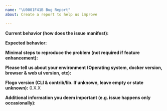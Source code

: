 ```yaml
---
name: "\U0001F41B Bug Report"
about: Create a report to help us improve

---
```


**Current behavior (how does the issue manifest):**

**Expected behavior:**

**Minimal steps to reproduce the problem (not required if feature enhancement):**

**Please tell us about your environment (Operating system, docker version, browser & web ui version, etc):**

**Flogo version (CLI & contrib/lib. If unknown, leave empty or state unknown):** 0.X.X

**Additional information you deem important (e.g. issue happens only occasionally):**
